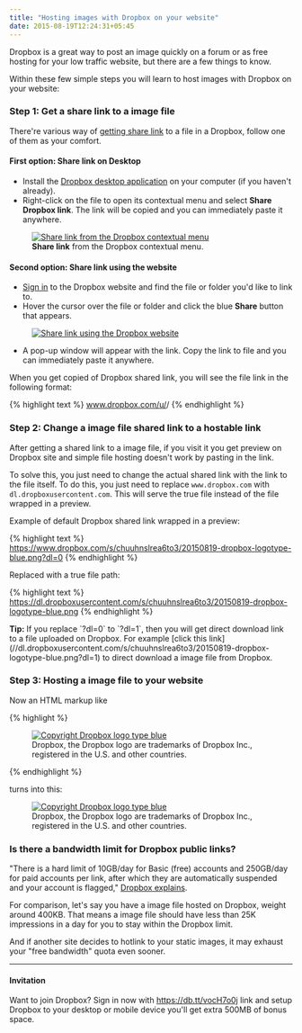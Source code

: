 ```yaml
---
title: "Hosting images with Dropbox on your website"
date: 2015-08-19T12:24:31+05:45
---
```


<p class="lead">Dropbox is a great way to post an image quickly on a forum or as free hosting for your low traffic website, but there are a few things to know.</p>

Within these few simple steps you will learn to host images with Dropbox on your website:

### Step 1: Get a share link to a image file

There're various way of [getting share link](https://www.dropbox.com/help/167) to a file in a Dropbox, follow one of them as your comfort.

#### First option: Share link on Desktop

* Install the [Dropbox desktop application](https://www.dropbox.com/downloading) on your computer (if you haven't already).
* Right-click on the file to open its contextual menu and select **Share Dropbox link**. The link will be copied and you can immediately paste it anywhere.

<figure>
  <a href="//dl.dropboxusercontent.com/s/p9tbol9ln3pitet/20150819-dropbox-share-link-on-desktop.png">
    <img src="//dl.dropboxusercontent.com/s/p9tbol9ln3pitet/20150819-dropbox-share-link-on-desktop.png" alt="Share link from the Dropbox contextual menu" title="Share link from the Dropbox contextual menu">
  </a>
  <figcaption><strong>Share link</strong> from the Dropbox contextual menu.</figcaption>
</figure>

#### Second option: Share link using the website

* [Sign in](https://www.dropbox.com/login) to the Dropbox website and find the file or folder you'd like to link to.
* Hover the cursor over the file or folder and click the blue **Share** button that appears.

<figure>
  <a href="//dl.dropboxusercontent.com/s/q7gxq68yu5ujw7n/20150819-dropbox-bamboo-sharing-button-share-link-on-web.png">
    <img src="//dl.dropboxusercontent.com/s/q7gxq68yu5ujw7n/20150819-dropbox-bamboo-sharing-button-share-link-on-web.png" alt="Share link using the Dropbox website" title="Share link using the Dropbox website">
  </a>
</figure>

* A pop-up window will appear with the link. Copy the link to file and you can immediately paste it anywhere.

When you get copied of Dropbox shared link, you will see the file link in the following format:

{% highlight text %}
www.dropbox.com/u/<number>/<name of file>
{% endhighlight %}

### Step 2: Change a image file shared link to a hostable link

After getting a shared link to a image file, if you visit it you get preview on Dropbox site and simple file hosting doesn't work by pasting in the link.

To solve this, you just need to change the actual shared link with the link to the file itself. To do this, you just need to replace `www.dropbox.com` with `dl.dropboxusercontent.com`. This will serve the true file instead of the file wrapped in a preview.

Example of default Dropbox shared link wrapped in a preview:

{% highlight text %}
https://www.dropbox.com/s/chuuhnslrea6to3/20150819-dropbox-logotype-blue.png?dl=0
{% endhighlight %}

Replaced with a true file path:

{% highlight text %}
https://dl.dropboxusercontent.com/s/chuuhnslrea6to3/20150819-dropbox-logotype-blue.png
{% endhighlight %}

<div class="alert alert-info">
  <strong>Tip:</strong> If you replace `?dl=0` to `?dl=1`, then you will get direct download link to a file uploaded on Dropbox. For example [click this link](//dl.dropboxusercontent.com/s/chuuhnslrea6to3/20150819-dropbox-logotype-blue.png?dl=1) to direct download a image file from Dropbox.
</div>

### Step 3: Hosting a image file to your website

Now an HTML markup like

{% highlight %}
<figure>
  <a href="//dl.dropboxusercontent.com/s/chuuhnslrea6to3/20150819-dropbox-logotype-blue.png">
    <img src="//dl.dropboxusercontent.com/s/chuuhnslrea6to3/20150819-dropbox-logotype-blue.png" alt="Copyright Dropbox logo type blue">
  </a>
  <figcaption>Dropbox, the Dropbox logo are trademarks of Dropbox Inc., registered in the U.S. and other countries.</figcaption>
</figure>
{% endhighlight %}

turns into this:

<figure>
  <a href="//dl.dropboxusercontent.com/s/chuuhnslrea6to3/20150819-dropbox-logotype-blue.png">
    <img src="//dl.dropboxusercontent.com/s/chuuhnslrea6to3/20150819-dropbox-logotype-blue.png" alt="Copyright Dropbox logo type blue">
  </a>
  <figcaption>Dropbox, the Dropbox logo are trademarks of Dropbox Inc., registered in the U.S. and other countries.</figcaption>
</figure>

### Is there a bandwidth limit for Dropbox public links?

"There is a hard limit of 10GB/day for Basic (free) accounts and 250GB/day for paid accounts per link, after which they are automatically suspended and your account is flagged," [Dropbox explains](https://www.dropbox.com/help/45).

For comparison, let's say you have a image file hosted on Dropbox, weight around 400KB. That means a image file should have less than 25K impressions in a day for you to stay within the Dropbox limit.

And if another site decides to hotlink to your static images, it may exhaust your "free bandwidth" quota even sooner.

---

<div class="alert alert-info">
  <h4>Invitation</h4>
  Want to join Dropbox? Sign in now with <a href="https://db.tt/vocH7o0j">https://db.tt/vocH7o0j</a> link and setup Dropbox to your desktop or mobile device you'll get extra 500MB of bonus space.
</div>
